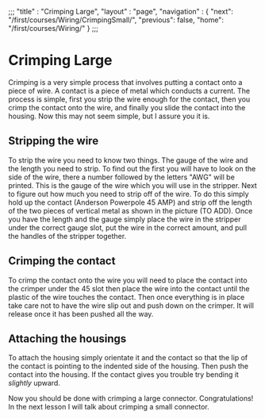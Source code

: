 ;;;
 "title" : "Crimping Large",
 "layout" : "page",
 "navigation" : {
   "next": "/first/courses/Wiring/CrimpingSmall/",
   "previous": false,
   "home": "/first/courses/Wiring/"
 }
;;;

Crimping Large
===

Crimping is a very simple process that involves putting a contact onto a piece of wire. A contact is a piece of metal which conducts a current. The process is simple, first you strip the wire enough for the contact, then you crimp the contact onto the wire, and finally you slide the contact into the housing. Now this may not seem simple, but I assure you it is.

Stripping the wire
---
To strip the wire you need to know two things. The gauge of the wire and the length you need to strip. To find out the first you will have to look on the side of the wire, there a number followed by the letters "AWG" will be printed. This is the gauge of the wire which you will use in the stripper. Next to figure out how much you need to strip off of the wire. To do this simply hold up the contact (Anderson Powerpole 45 AMP) and strip off the length of the two pieces of vertical metal as shown in the picture (TO ADD). Once you have the length and the gauge simply place the wire in the stripper under the correct gauge slot, put the wire in the correct amount, and pull the handles of the stripper together.

Crimping the contact
---
To crimp the contact onto the wire you will need to place the contact into the crimper under the 45 slot then place the wire into the contact until the plastic of the wire touches the contact. Then once everything is in place take care not to have the wire slip out and push down on the crimper. It will release once it has been pushed all the way.

Attaching the housings
---
To attach the housing simply orientate it and the contact so that the lip of the contact is pointing to the indented side of the housing. Then push the contact into the housing. If the contact gives you trouble try bending it *slightly* upward.

Now you should be done with crimping a large connector. Congratulations! In the next lesson I will talk about crimping a small connector.
